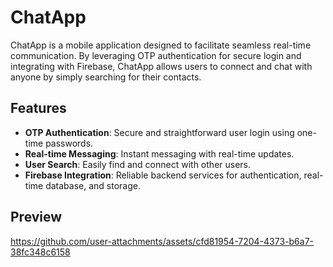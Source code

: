 # ChatApp

ChatApp is a mobile application designed to facilitate seamless real-time communication. By leveraging OTP authentication for secure login and integrating with Firebase, ChatApp allows users to connect and chat with anyone by simply searching for their contacts.

## Features

- **OTP Authentication**: Secure and straightforward user login using one-time passwords.
- **Real-time Messaging**: Instant messaging with real-time updates.
- **User Search**: Easily find and connect with other users.
- **Firebase Integration**: Reliable backend services for authentication, real-time database, and storage.

## Preview
https://github.com/user-attachments/assets/cfd81954-7204-4373-b6a7-38fc348c6158
